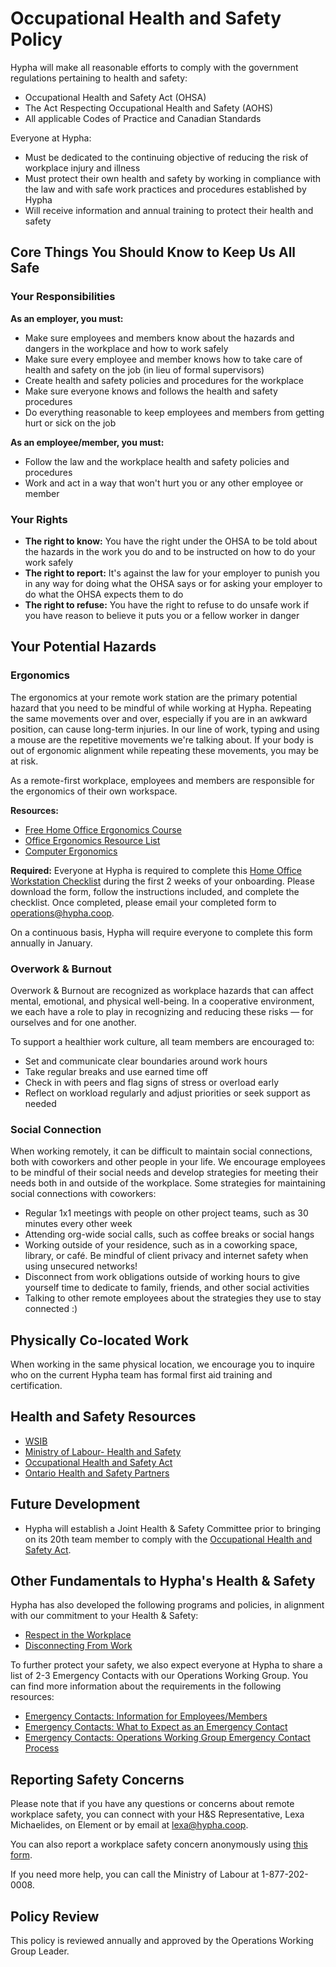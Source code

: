 # Occupational Health and Safety Policy

Hypha will make all reasonable efforts to comply with the government regulations pertaining to health and safety:
- Occupational Health and Safety Act (OHSA)
- The Act Respecting Occupational Health and Safety (AOHS)
- All applicable Codes of Practice and Canadian Standards

Everyone at Hypha:
- Must be dedicated to the continuing objective of reducing the risk of workplace injury and illness
- Must protect their own health and safety by working in compliance with the law and with safe work practices and procedures established by Hypha
- Will receive information and annual training to protect their health and safety

## Core Things You Should Know to Keep Us All Safe

### Your Responsibilities

**As an employer, you must:**
- Make sure employees and members know about the hazards and dangers in the workplace and how to work safely
- Make sure every employee and member knows how to take care of health and safety on the job (in lieu of formal supervisors)
- Create health and safety policies and procedures for the workplace
- Make sure everyone knows and follows the health and safety procedures
- Do everything reasonable to keep employees and members from getting hurt or sick on the job

**As an employee/member, you must:**
- Follow the law and the workplace health and safety policies and procedures
- Work and act in a way that won't hurt you or any other employee or member

### Your Rights

- **The right to know:** You have the right under the OHSA to be told about the hazards in the work you do and to be instructed on how to do your work safely
- **The right to report:** It's against the law for your employer to punish you in any way for doing what the OHSA says or for asking your employer to do what the OHSA expects them to do
- **The right to refuse:** You have the right to refuse to do unsafe work if you have reason to believe it puts you or a fellow worker in danger

## Your Potential Hazards

### Ergonomics

The ergonomics at your remote work station are the primary potential hazard that you need to be mindful of while working at Hypha. Repeating the same movements over and over, especially if you are in an awkward position, can cause long-term injuries. In our line of work, typing and using a mouse are the repetitive movements we're talking about. If your body is out of ergonomic alignment while repeating these movements, you may be at risk.

As a remote-first workplace, employees and members are responsible for the ergonomics of their own workspace.

**Resources:**
- [Free Home Office Ergonomics Course](https://homeoffice.thinkific.com/collections)
- [Office Ergonomics Resource List](https://www.ccohs.ca/oshanswers/ergonomics/office/)
- [Computer Ergonomics](https://www.ontario.ca/page/computer-ergonomics)

**Required:** Everyone at Hypha is required to complete this [Home Office Workstation Checklist](https://www.wsps.ca/resource-hub/worker/home-office-workstation-checklist) during the first 2 weeks of your onboarding. Please download the form, follow the instructions included, and complete the checklist. Once completed, please email your completed form to [operations@hypha.coop](mailto:operations@hypha.coop).

On a continuous basis, Hypha will require everyone to complete this form annually in January.

### Overwork & Burnout

Overwork & Burnout are recognized as workplace hazards that can affect mental, emotional, and physical well-being. In a cooperative environment, we each have a role to play in recognizing and reducing these risks — for ourselves and for one another.

To support a healthier work culture, all team members are encouraged to:
- Set and communicate clear boundaries around work hours
- Take regular breaks and use earned time off
- Check in with peers and flag signs of stress or overload early
- Reflect on workload regularly and adjust priorities or seek support as needed

### Social Connection

When working remotely, it can be difficult to maintain social connections, both with coworkers and other people in your life. We encourage employees to be mindful of their social needs and develop strategies for meeting their needs both in and outside of the workplace. Some strategies for maintaining social connections with coworkers:

- Regular 1x1 meetings with people on other project teams, such as 30 minutes every other week
- Attending org-wide social calls, such as coffee breaks or social hangs
- Working outside of your residence, such as in a coworking space, library, or café. Be mindful of client privacy and internet safety when using unsecured networks!
- Disconnect from work obligations outside of working hours to give yourself time to dedicate to family, friends, and other social activities
- Talking to other remote employees about the strategies they use to stay connected :)

## Physically Co-located Work

When working in the same physical location, we encourage you to inquire who on the current Hypha team has formal first aid training and certification.

## Health and Safety Resources

- [WSIB](http://www.wsib.on.ca/en/community/WSIB)
- [Ministry of Labour- Health and Safety](http://www.labour.gov.on.ca/english/hs/)
- [Occupational Health and Safety Act](http://www.e-laws.gov.on.ca/html/statutes/english/elaws_statutes_90o01_e.htm)
- [Ontario Health and Safety Partners](http://www.labour.gov.on.ca/english/hs/websites.php)

## Future Development

- Hypha will establish a Joint Health & Safety Committee prior to bringing on its 20th team member to comply with the [Occupational Health and Safety Act](https://www.ontario.ca/page/guide-health-and-safety-committees-and-representatives#section-3).

## Other Fundamentals to Hypha's Health & Safety

Hypha has also developed the following programs and policies, in alignment with our commitment to your Health & Safety:
- [Respect in the Workplace](coc.md)
- [Disconnecting From Work](disconnect-from-work.md)

To further protect your safety, we also expect everyone at Hypha to share a list of 2-3 Emergency Contacts with our Operations Working Group. You can find more information about the requirements in the following resources:
- [Emergency Contacts: Information for Employees/Members](../Operations/emergency-contacts-employees.md)
- [Emergency Contacts: What to Expect as an Emergency Contact](../Operations/emergency-contacts-what-to-expect.md)
- [Emergency Contacts: Operations Working Group Emergency Contact Process](../Operations/emergency-contacts-process.md)

## Reporting Safety Concerns

Please note that if you have any questions or concerns about remote workplace safety, you can connect with your H&S Representative, Lexa Michaelides, on Element or by email at [lexa@hypha.coop](mailto:lexa@hypha.coop).

You can also report a workplace safety concern anonymously using [this form](https://docs.google.com/forms/d/e/1FAIpQLSddg_m_lPwPgul8KjRRAI8rA8mje8ufUxb04MPM17wroGACIg/viewform?usp=sharing&ouid=114380782931041961771).

If you need more help, you can call the Ministry of Labour at 1-877-202-0008.


## Policy Review

This policy is reviewed annually and approved by the Operations Working Group Leader.

